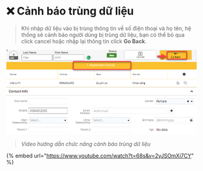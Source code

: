 # ❌ Cảnh báo trùng dữ liệu

> Khi nhập dữ liệu vào bị trùng thông tin về số điện thoại và họ tên, hệ thống sẽ cảnh báo người dùng bị trùng dữ liệu, bạn có thể bỏ qua click cancel hoặc nhập lại thông tin click **Go Back**.

![](../../.gitbook/assets/CanhBao.png)

> _Video hướng dẫn chức năng cảnh báo trùng dữ liệu_

{% embed url="https://www.youtube.com/watch?t=68s&v=2yJSOmXi7CY" %}
